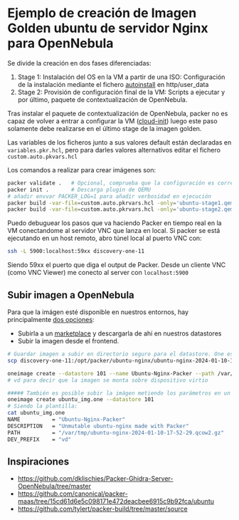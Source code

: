 # Ejemplo de creación de Imagen Golden ubuntu de servidor Nginx para OpenNebula

Se divide la creación en dos fases diferenciadas:
1. Stage 1: Instalación del OS en la VM a partir de una ISO: Configuración de la instalación mediante el fichero [autoinstall]([url](https://ubuntu.com/server/docs/install/autoinstall-reference)) en http/user_data
2. Stage 2: Provisión de configuración final de la VM: Scripts a ejecutar y por último, paquete de contextualización de OpenNebula.

Tras instalar el paquete de contextualización de OpenNebula, packer no es capaz de volver a entrar a configurar la VM ([cloud-init]([url](https://cloudinit.readthedocs.io/en/latest/reference/network-config.html))) luego este paso solamente debe realizarse en el último stage de la imagen golden.

Las variables de los ficheros junto a sus valores default están declaradas en `variables.pkr.hcl`, pero para darles valores alternativos editar el fichero `custom.auto.pkvars.hcl`

Los comandos a realizar para crear imágenes son:
```bash
packer validate .   # Opcional, comprueba que la configuración es correcta
packer init .       # Descarga plugin de QEMU
# añadir envvar PACKER_LOG=1 para añadir verbosidad en ejecución
packer build -var-file=custom.auto.pkrvars.hcl -only='ubuntu-stage1.qemu.stage1' .
packer build -var-file=custom.auto.pkrvars.hcl -only='ubuntu-stage2.qemu.stage2' .
```

Puedo debuguear los pasos que va haciendo Packer en tiempo real en la VM conectandome al servidor VNC que lanza en local. Si packer se está ejecutando en un host remoto, abro túnel local al puerto VNC con:
```bash
ssh -L 5900:localhost:59xx discovery-one-11
```
Siendo 59xx el puerto que diga el output de Packer.
Desde un cliente VNC (como VNC Viewer) me conecto al server con `localhost:5900`

## Subir imagen a OpenNebula
Para que la imágen esté disponible en nuestros entornos, hay principalmente [dos opciones](https://docs.opennebula.io/6.6/management_and_operations/storage_management/images.html#creating-images):
- Subirla a un [marketplace](https://docs.opennebula.io/6.6/marketplace/index.html#marketplaces) y descargarla de ahí en nuestros datastores
- Subir la imagen desde el frontend.
```bash
# Guardar imagen a subir en directorio seguro para el datastore. One es capaz de procesar imagenes con compresión gzip
scp discovery-one-11:/opt/packer/ubuntu-nginx/ubuntu-nginx-2024-01-10-17-52-29.qcow2.gz  /var/tmp/

oneimage create --datastore 101 --name Ubuntu-Nginx-Packer --path /var/tmp/ubuntu-nginx-2024-01-10-17-52-29.qcow2.gz --prefix vd --description "Unmutable ubuntu-nginx made with Packer"
# vd para decir que la imagen se monta sobre dispositivo virtio

##### También es posible subir la imágen metiendo los parámetros en un fichero plantilla
oneimage create ubuntu_img.one --datastore 101
# Siendo la plantilla:
cat ubuntu_img.one
NAME          = "Ubuntu-Nginx-Packer"
DESCRIPTION   = "Unmutable ubuntu-nginx made with Packer"
PATH          = "/var/tmp/ubuntu-nginx-2024-01-10-17-52-29.qcow2.gz"
DEV_PREFIX    = "vd"
```

## Inspiraciones

- https://github.com/dklischies/Packer-Ghidra-Server-OpenNebula/tree/master
- https://github.com/canonical/packer-maas/tree/15cd61d6e5c098171e472deacbee6915c9b92fca/ubuntu
- https://github.com/tylert/packer-build/tree/master/source


